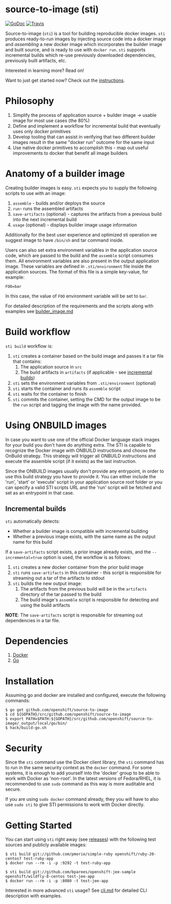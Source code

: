 # source-to-image (sti)

[![GoDoc](https://godoc.org/github.com/openshift/source-to-image?status.png)](https://godoc.org/github.com/openshift/source-to-image)
[![Travis](https://travis-ci.org/openshift/source-to-image.svg?branch=master)](https://travis-ci.org/openshift/source-to-image)


Source-to-image (`sti`) is a tool for building reproducible docker images. `sti` produces
ready-to-run images by injecting source code into a docker image and *assembling*
a new docker image which incorporates the builder image and built source, and is ready to use
with `docker run`. `sti` supports incremental builds which re-use previously downloaded
dependencies, previously built artifacts, etc.

Interested in learning more? Read on!

Want to just get started now? Check out the [instructions](#getting-started).


# Philosophy

1. Simplify the process of application source + builder image -> usable image for most use cases (the
   80%)
1. Define and implement a workflow for incremental build that eventually uses only docker
   primitives
1. Develop tooling that can assist in verifying that two different builder images result in the same
   "docker run" outcome for the same input
1. Use native docker primitives to accomplish this - map out useful improvements to docker that
   benefit all image builders


# Anatomy of a builder image

Creating builder images is easy. `sti` expects you to supply the following scripts to use with an
image:

1. `assemble` - builds and/or deploys the source
1. `run`- runs the assembled artifacts
1. `save-artifacts` (optional) - captures the artifacts from a previous build into the next incremental build
1. `usage` (optional) - displays builder image usage information

Additionally for the best user experience and optimized sti operation we suggest image
to have `/bin/sh` and tar command inside.

Users can also set extra environment variables in the application source code,
which are passed to the build and the `assemble` script consumes them. All
environment variables are also present in the output application image. These
variables are defined in `.sti/environment` file inside the application sources.
The format of this file is a simple key-value, for example:

```
FOO=bar
```

In this case, the value of `FOO` environment variable will be set to `bar`.

For detailed description of the requirements and the scripts along with examples see
[builder_image.md](https://github.com/openshift/source-to-image/blob/master/docs/builder_image.md)


# Build workflow

`sti build` workflow is:

1. `sti` creates a container based on the build image and passes it a tar file that contains:
    1. The application source in `src`
    1. The build artifacts in `artifacts` (if applicable - see [incremental builds](#incremental-builds))
1. `sti` sets the environment variables from `.sti/environment` (optional)
1. `sti` starts the container and runs its `assemble` script
1. `sti` waits for the container to finish
1. `sti` commits the container, setting the CMD for the output image to be the `run` script and tagging the image with the name provided.

# Using ONBUILD images

In case you want to use one of the official Docker language stack images for
your build you don't have do anything extra. The STI is capable to recognize the
Docker image with ONBUILD instructions and choose the OnBuild strategy. This
strategy will trigger all ONBUILD instructions and execute the assemble script
(if it exists) as the last instruction.

Since the ONBUILD images usually don't provide any entrypoint, in order to use
this build strategy you have to provide it. You can either include the 'run',
'start' or 'execute' script in your application source root folder or you can
specify a valid STI scripts URL and the 'run' script will be fetched and set as
an entrypoint in that case.

## Incremental builds

`sti` automatically detects:

* Whether a builder image is compatible with incremental building
* Whether a previous image exists, with the same name as the output name for this build

If a `save-artifacts` script exists, a prior image already exists, and the `--incremental=true` option is used, the workflow is as follows:

1. `sti` creates a new docker container from the prior build image
1. `sti` runs `save-artifacts` in this container - this script is responsible for streaming out
   a tar of the artifacts to stdout
1. `sti` builds the new output image:
    1. The artifacts from the previous build will be in the `artifacts` directory of the tar
       passed to the build
    1. The build image's `assemble` script is responsible for detecting and using the build
       artifacts

**NOTE**: The `save-artifacts` script is responsible for streaming out dependencies in a tar file.


# Dependencies

1. [Docker](http://www.docker.io)
1. [Go](http://golang.org/)


# Installation

Assuming go and docker are installed and configured, execute the following commands:

```
$ go get github.com/openshift/source-to-image
$ cd ${GOPATH}/src/github.com/openshift/source-to-image
$ export PATH=$PATH:${GOPATH}/src/github.com/openshift/source-to-image/_output/local/go/bin/
$ hack/build-go.sh
```

# Security

Since the `sti` command use the Docker client library, the `sti` command has to
run in the same security context as the `docker` command. For some systems, it
is enough to add yourself into the 'docker' group to be able to work with Docker
as 'non-root'. In the latest versions of Fedora/RHEL, it is recommended to use
`sudo` command as this way is more auditable and secure.

If you are using `sudo docker` command already, they you will have to also use
`sudo sti` to give STI permissions to work with Docker directly.

# Getting Started

You can start using `sti` right away (see [releases](https://github.com/openshift/source-to-image/releases))
with the following test sources and publicly available images:

```
$ sti build git://github.com/pmorie/simple-ruby openshift/ruby-20-centos7 test-ruby-app
$ docker run --rm -i -p :9292 -t test-ruby-app
```

```
$ sti build git://github.com/bparees/openshift-jee-sample openshift/wildfly-8-centos test-jee-app
$ docker run --rm -i -p :8080 -t test-jee-app
```

Interested in more advanced `sti` usage? See [cli.md](https://github.com/openshift/source-to-image/blob/master/docs/cli.md)
for detailed CLI description with examples.

